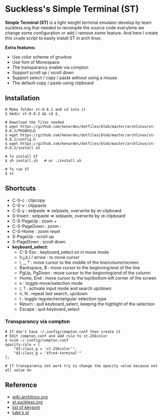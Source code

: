 # Suckless's Simple Terminal (ST)

**Simple Terminal (ST)** is a light weight terminal emulator develop by team suckless.org that needed to recompile the source code everytime we change some configuration or add / remove some feature. And here I create this crude script to easily install ST in arch linux.

**Extra features:** 
* Use color scheme of gruvbox
* Use font of Monospace
* The transparancy enable via compton
* Support scroll up / scroll down
* Support select / copy / paste without using a mouse
* The default copy / paste using clipboard

## Installation

``` shell
# Make folder st-0.8.2 and cd into it
$ mkdir st-0.8.2 && cd $_

# Download the files needed
$ wget https://github.com/kenardes/dotfiles/blob/master/archlinux/st-0.8.2/PKGBUILD
$ wget https://github.com/kenardes/dotfiles/blob/master/archlinux/st-0.8.2/config.h
$ wget https://github.com/kenardes/dotfiles/blob/master/archlinux/st-0.8.2/install.sh 

# To install ST
$ sh install.sh   # or ./install.sh 

# To run ST
$ st
```

## Shortcuts
* C-S-c        : clipcopy
* C-S-v        : clippaste
* C-S-y        : selpaste => selpaste, overwrite by st-clipboard
* S-Insert     : selpaste => selpaste, overwrite by st-clipboard
* C-S-PageUp   : zoom +
* C-S-PageDown : zoom -
* C-S-Home     : zoom reset
* S-PageUp     : scroll up
* S-PageDown   : scroll down
* **keyboard_select:**
  * C-S-Esc         : keyboard_select on in move mode
  * h,j,k,l / arrow : to move cursor
  * !, _, *         : move cursor to the middle of the line/column/screen
  * Backspace, $    : move cursor to the beginning/end of the line
  * PgUp, PgDown    : move cursor to the beginning/end of the column  
  * Home, End       : move cursor to the top/bottom left corner of the screen
  * s               : toggle move/selection mode
  * /, ?            : activate input mode and search up/down
  * n, N            : repeat last search, up/down
  * t               : toggle regular/rectangular selection type
  * Return          : quit keyboard_select, keeping the highlight of the selection
  * Escape          : quit keyboard_select


### Transparancy via compton
``` shell
# If don't have ~/.config/compton.conf then create it
# Edit compton.conf and add rule to st-256color
$ nvim ~/.config/compton.conf
opacity-rule = [
	"92:class_g = 'st-256color'",
	"92:class_g = 'Xfce4-terminal'"
];

# If transparancy not work try to change the opacity value because not all value do
```

## Reference 
* [wiki.archlinux.org](https://wiki.archlinux.org/index.php/St)
* [st.suckless.org](https://st.suckless.org/)
* [list of keysym](https://www.cl.cam.ac.uk/~mgk25/ucs/keysymdef.h)
* [luke's st](https://github.com/LukeSmithxyz/st)
